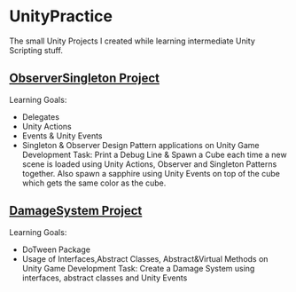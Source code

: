 # UnityPractice
The small Unity Projects I created while learning intermediate Unity Scripting stuff.


## [ObserverSingleton Project](https://github.com/gokbeykeskin/UnityPractice/tree/main/ObserverSingleton)
Learning Goals:
- Delegates
- Unity Actions
- Events & Unity Events
- Singleton & Observer Design Pattern applications on Unity Game Development
Task: Print a Debug Line & Spawn a Cube each time a new scene is loaded using Unity Actions, Observer and Singleton Patterns together.
Also spawn a sapphire using Unity Events on top of the cube which gets the same color as the cube. 

## [DamageSystem Project](https://github.com/gokbeykeskin/UnityPractice/tree/main/DamageSystem)
Learning Goals:
- DoTween Package
- Usage of Interfaces,Abstract Classes, Abstract&Virtual Methods on Unity Game Development
Task: Create a Damage System using interfaces, abstract classes and Unity Events
